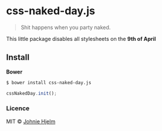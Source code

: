 # css-naked-day.js

> Shit happens when you party naked.

This little package disables all stylesheets on the **9th of April**

## Install

**Bower**
```bash
$ bower install css-naked-day.js
```

```javascript
cssNakedDay.init();
```

### Licence

MIT © [Johnie Hjelm](http://johnie.se)
